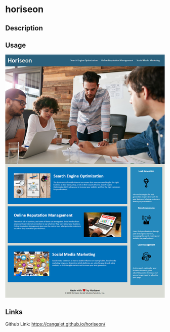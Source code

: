 # horiseon

## Description

## Usage

![screenshot](assets/images/screenshot.png)

## Links

Github Link: https://cangalet.github.io/horiseon/